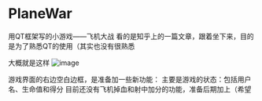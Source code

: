 # PlaneWar
用QT框架写的小游戏——飞机大战
看的是知乎上的一篇文章，跟着坐下来，目的是为了熟悉QT的使用（其实也没有很熟悉

大概就是这样
![image](https://user-images.githubusercontent.com/88576688/197334244-fb925684-8146-4abc-ab70-edf1dcffba4a.png)

游戏界面的右边空白边框，是准备加一些新功能：
主要是游戏的状态：包括用户名、生命值和得分
目前还没有飞机掉血和射中加分的功能，准备后期加上（希望

